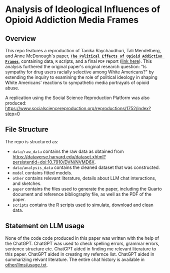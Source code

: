 # Analysis of Ideological Influences of Opioid Addiction Media Frames

## Overview

This repo features a reproduction of Tanika Raychaudhuri, Tali Mendelberg, and Anne McDonough's paper, [**`The Political Effects of Opioid Addiction Frames`**](https://doi.org/10.1086/720326), containing data, `R` scripts, and a final `PDF` report ([link here](https://github.com/Bellamaclean7/Ideological-Influences-of-Opioid-Addiction-Media-Frames/blob/main/paper/paper.pdf)). This analysis furthered the original paper's original research question: "Is sympathy for drug users racially selective among White Americans?" by extending the inquiry to examining the role of political ideology in shaping White Americans' reactions to sympathetic media portrayals of opioid abuse.

A replication using the Social Science Reproduction Platform was also produced: https://www.socialsciencereproduction.org/reproductions/1752/index?step=0

## File Structure

The repo is structured as:

-   `data/raw_data` contains the raw data as obtained from https://dataverse.harvard.edu/dataset.xhtml?persistentId=doi:10.7910/DVN/NVMD6X.
-   `data/analysis_data` contains the cleaned dataset that was constructed.
-   `model` contains fitted models. 
-   `other` contains relevant literature, details about LLM chat interactions, and sketches.
-   `paper` contains the files used to generate the paper, including the Quarto document and reference bibliography file, as well as the PDF of the paper. 
-   `scripts` contains the R scripts used to simulate, download and clean data.


## Statement on LLM usage

None of the code code produced in this paper was written with the help of the ChatGPT. ChatGPT was used to check spelling errors, grammar errors, sentence structure etc. ChatGPT aided in finding me relevant literature to this paper. ChatGPT aided in creating my refernce list. ChatGPT aided in summarizing relvant literature. The entire chat history is available in [other/llms/usage.txt](https://github.com/Bellamaclean7/Ideological-Influences-of-Opioid-Addiction-Media-Frames/tree/main/other/llm).
